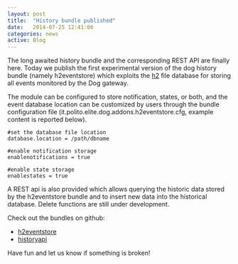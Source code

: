 ```yaml
---
layout: post
title:  "History bundle published"
date:   2014-07-25 12:41:00
categories: news
active: Blog
---
```


The long awaited history bundle and the corresponding REST API are finally here. Today we publish the first experimental version of the dog history bundle (namely h2eventstore) which exploits the [h2](http://www.h2database.com) file database for storing all events monitored by the Dog gateway. 

The module can be configured to store notification, states, or both, and the event database location can be customized by users through the bundle configuration file (it.polito.elite.dog.addons.h2eventstore.cfg, example content is reported below).


	#set the database file location
	database.location = /path/dbname

	#enable notification storage
	enablenotifications = true

	#enable state storage
	enablestates = true


A REST api is also provided which allows querying the historic data stored by the h2eventstore bundle and to insert new data into the historical database. Delete functions are still under development.


Check out the bundles on github:

* [h2eventstore](https://github.com/dog-gateway/h2-eventstore)
* [historyapi](https://github.com/dog-gateway/history-api)

Have fun and let us know if something is broken!